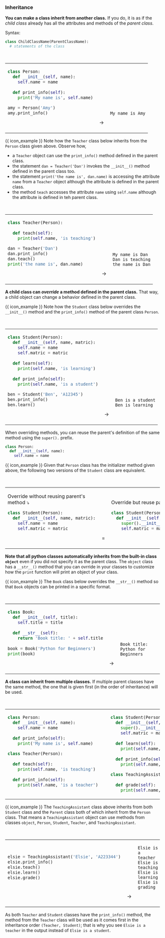 ### Inheritance

**You can make a class <tooltip content="define a new class based on an existing class">inherit</tooltip> from another class.** If you do, it is as if the <tooltip content="the new class">_child class_</tooltip> already has all the attributes and methods of the <tooltip content="the class that was inherited from">_parent class_</tooltip>.

Syntax:
```python
class ChildClassName(ParentClassName):
  # statements of the class
```

<tip-box> 

<table> 
<tr>
  <td>

```python
class Person:
  def __init__(self, name):
    self.name = name
    
  def print_info(self):
    print('My name is', self.name)

amy = Person('Amy')
amy.print_info()
```
  </td>
  <td valign="bottom">&nbsp;→&nbsp;<br><br></td>
  <td valign="bottom">

```
My name is Amy
```
  </td>
</tr>
</table>

{{ icon_example }} Note how the `Teacher` class below inherits from the `Person` class given above. Observe how,
 * a `Teacher` object can use the `print_info()` method defined in the parent class.
 * the statement `dan = Teacher('Dan')` invokes the `__init__()` method defined in the parent class too.
 * the statement `print('the name is', dan.name)` is accessing the attribute `name` from a `Teacher` object although the attribute is defined in the parent class.
 * the method `teach` accesses the attribute `name` using `self.name` although the attribute is defined in teh parent class.

<table> 
<tr>
  <td>

```python
class Teacher(Person):
  
  def teach(self):
    print(self.name, 'is teaching')

dan = Teacher('Dan')
dan.print_info()
dan.teach()
print('the name is', dan.name)
```
  </td>
  <td valign="bottom">&nbsp;→&nbsp;<br><br></td>
  <td valign="bottom">

```
My name is Dan
Dan is teaching
the name is Dan
```
  </td>
</tr>
</table>

</tip-box>

<include src="exercisePanel.md" boilerplate var-title="Add `Fish` Class" var-file="e-addFishClass.md" />

**A child class can _override_ a method defined in the parent class.** That way, a child object can change a behavior defined in the parent class.

<tip-box> 

{{ icon_example }} Note how the `Student` class below overrides the `__init__()` method and the `print_info()` method of the parent class `Person`.

<table> 
<tr>
  <td>

```python
class Student(Person):
  def __init__(self, name, matric):
    self.name = name
    self.matric = matric
    
  def learn(self):
    print(self.name, 'is learning')
    
  def print_info(self):
    print(self.name, 'is a student')

ben = Student('Ben', 'A12345')
ben.print_info()
ben.learn()
```
  </td>
  <td valign="bottom">&nbsp;→&nbsp;<br><br></td>
  <td valign="bottom">

```
Ben is a student
Ben is learning
```
  </td>
</tr>
</table>

</tip-box>

When overriding methods, you can reuse the parent's definition of the same method using the `super().` prefix.

<tip-box> 


```python
class Person:
  def __init__(self, name):
    self.name = name
```
{{ icon_example }} Given that `Person` class has the initializer method given above, the following two versions of the `Student` class are equivalent.

<table> 
<tr>
  <td>

Override without reusing parent's method :arrow_heading_down:
```python
class Student(Person):
  def __init__(self, name, matric):
    self.name = name
    self.matric = matric
```
  </td>
  <td valign="bottom">&nbsp;=&nbsp;<br><br></td>
  <td valign="bottom">

Override but reuse parent's method :arrow_heading_down:
```python
class Student(Person):
  def __init__(self, name, matric):
    super().__init__(name) # reuse parent's method
    self.matric = matric
```
  </td>
</tr>
</table>

</tip-box>

<include src="exercisePanel.md" boilerplate var-title="Add `FlightlessBird` Class" var-file="e-addFlightlessBirdClass.md" />


**Note that all python classes automatically inherits from the built-in class `object`** even if you did not specify it as the parent class. The `object` class has a `__str__()` method that you can ovrride in your classes to customize how the `print` function will print an object of your class.

<tip-box> 

{{ icon_example }} The `Book` class below overrides the `__str__()` method so that `Book` objects can be printed in a specific format.

<table> 
<tr>
  <td>

```python
class Book:
  def __init__(self, title):
    self.title = title
    
  def __str__(self):
    return 'Book title: ' + self.title
    
book = Book('Python for Beginners')
print(book)
```
  </td>
  <td valign="bottom">&nbsp;→&nbsp;<br><br></td>
  <td valign="bottom">

```
Book title: Python for Beginners
```
  </td>
</tr>
</table>

</tip-box>

<include src="exercisePanel.md" boilerplate var-title="Override `__str__()` Method" var-file="e-overrideStr.md" />


**A class can inherit from multiple classes.** If multiple parent classes have the same method, the one that is given first (in the order of inheritance) will be used.

<tip-box> 



<table> 
<tr>
  <td>

```python
class Person:
  def __init__(self, name):
    self.name = name
    
  def print_info(self):
    print('My name is', self.name)
```
```python
class Teacher(Person):
  
  def teach(self):
    print(self.name, 'is teaching')
    
  def print_info(self):
    print(self.name, 'is a teacher')
    
```
  </td>
  <td valign="bottom">&nbsp;&nbsp;<br><br></td>
  <td>

```python
class Student(Person):
  def __init__(self, name, matric):
    super().__init__(name)
    self.matric = matric
    
  def learn(self):
    print(self.name, 'is learning')
    
  def print_info(self):
    print(self.name, 'is a student')
```
```python
class TeachingAssistant(Teacher, Student):
  
  def grade(self):
    print(self.name, 'is grading')
```
  </td>
  </tr>
</table>

{{ icon_example }} The `TeachingAssistant` class above inherits from both `Student` class and the `Parent` class both of which inherit from the `Person` class. That means a `TeachingAssistant` object can use methods from classes `object`, `Person`, `Student`, `Teacher`, and `TeachingAssistant`.

<table>
  <tr>
  <td>

```python
elsie = TeachingAssistant('Elsie', 'A223344')
elsie.print_info()
elsie.teach()
elsie.learn()
elsie.grade()
```
  </td>
  <td valign="bottom">&nbsp;→&nbsp;<br><br></td>
  <td valign="bottom">

```
Elsie is a teacher
Elsie is teaching
Elsie is learning
Elsie is grading
```
  </td>
</tr>
</table>

As both `Teacher` and `Student` classes have the `print_info()` method, the method from the `Teacher` class will be used as it comes first in the inheritance order `(Teacher, Student)`; that is why you see `Elsie is a teacher` in the output instead of `Elsie is a student`.

</tip-box>

<include src="exercisePanel.md" boilerplate var-title="Add `SmartPhone` Class" var-file="e-addSmartPhoneClass.md" />